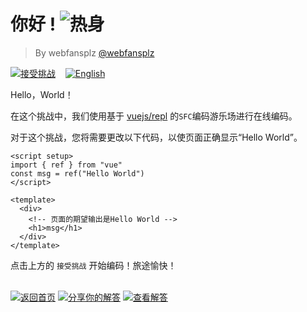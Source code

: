 <!--info-header-start--><h1>你好 ! <img src="https://img.shields.io/badge/-%E7%83%AD%E8%BA%AB-teal" alt="热身"/> </h1><blockquote><p>By webfansplz <a href="https://github.com/webfansplz" target="_blank">@webfansplz</a></p></blockquote><p><a href="https://sfc.vuejs.org/#eNpNjDsOwkAMRK9iuYKGFS1aItFxAxo3KHFgpf1Yu06aKHfHJE0qz+h53oIPkcs8Md7Qt74GUWisk3SUQ5JSFRaoPMIKYy0JCO2XkHJfclNI7QP3Pz8RPjnGAq9S40B4puzd7jOTFeUk8a1sDcAPYd6Cxe+1M4t3djfkdubdYYHrDzDkOR0=" target="_blank"><img src="https://img.shields.io/badge/-%E6%8E%A5%E5%8F%97%E6%8C%91%E6%88%98-213547?logo=vue.js&logoColor=42b883" alt="接受挑战"/></a> &nbsp;&nbsp;&nbsp;<a href="./README.md" target="_blank"><img src="https://img.shields.io/badge/-English-gray" alt="English"/></a> </p><!--info-header-end-->

Hello，World！

在这个挑战中，我们使用基于 [vuejs/repl](https://github.com/vuejs/repl) 的`SFC`编码游乐场进行在线编码。

对于这个挑战，您将需要更改以下代码，以使页面正确显示“Hello World”。

```vue
<script setup>
import { ref } from "vue"
const msg = ref("Hello World")
</script>

<template>
  <div>
    <!-- 页面的期望输出是Hello World -->
    <h1>msg</h1>
  </div>
</template>

```


点击上方的 `接受挑战` 开始编码！旅途愉快！

<!--info-footer-start--><br><a href="../../README.zh-CN.md" target="_blank"><img src="https://img.shields.io/badge/-%E8%BF%94%E5%9B%9E%E9%A6%96%E9%A1%B5-grey" alt="返回首页"/></a> <a href="https://github.com/webfansplz/vuejs-challenges/issues/new?labels=answer,zh-CN&template=1-answer.zh-CN.md&title=1%20-%20%E4%BD%A0%E5%A5%BD%20!" target="_blank"><img src="https://img.shields.io/badge/-%E5%88%86%E4%BA%AB%E4%BD%A0%E7%9A%84%E8%A7%A3%E7%AD%94-teal" alt="分享你的解答"/></a> <a href="https://github.com/webfansplz/vuejs-challenges/issues?q=label%3A1+label%3Aanswer" target="_blank"><img src="https://img.shields.io/badge/-%E6%9F%A5%E7%9C%8B%E8%A7%A3%E7%AD%94-de5a77?logo=awesome-lists&logoColor=white" alt="查看解答"/></a> <!--info-footer-end-->

